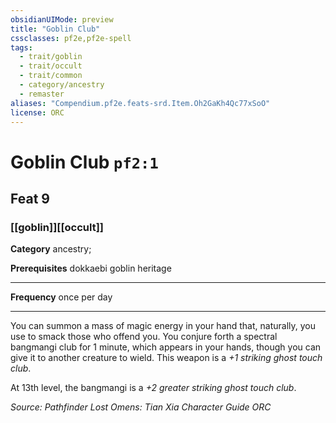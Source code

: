```yaml
---
obsidianUIMode: preview
title: "Goblin Club"
cssclasses: pf2e,pf2e-spell
tags:
  - trait/goblin
  - trait/occult
  - trait/common
  - category/ancestry
  - remaster
aliases: "Compendium.pf2e.feats-srd.Item.Oh2GaKh4Qc77xSoO"
license: ORC
---
```

# Goblin Club `pf2:1`
## Feat 9
### [[goblin]][[occult]]

**Category** ancestry; 



**Prerequisites** dokkaebi goblin heritage
* * *
**Frequency** once per day

* * *

You can summon a mass of magic energy in your hand that, naturally, you use to smack those who offend you. You conjure forth a spectral bangmangi club for 1 minute, which appears in your hands, though you can give it to another creature to wield. This weapon is a _+1 striking ghost touch club_.

At 13th level, the bangmangi is a _+2 greater striking ghost touch club_.

*Source: Pathfinder Lost Omens: Tian Xia Character Guide*
*ORC*